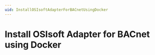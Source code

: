 ```yaml
---
uid: InstallOSIsoftAdapterForBACnetUsingDocker
---
```


# Install OSIsoft Adapter for BACnet using Docker
